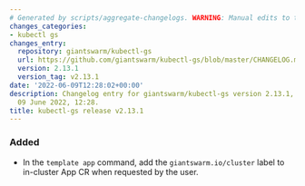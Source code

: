 ```yaml
---
# Generated by scripts/aggregate-changelogs. WARNING: Manual edits to this files will be overwritten.
changes_categories:
- kubectl gs
changes_entry:
  repository: giantswarm/kubectl-gs
  url: https://github.com/giantswarm/kubectl-gs/blob/master/CHANGELOG.md#2131---2022-06-09
  version: 2.13.1
  version_tag: v2.13.1
date: '2022-06-09T12:28:02+00:00'
description: Changelog entry for giantswarm/kubectl-gs version 2.13.1, published on
  09 June 2022, 12:28.
title: kubectl-gs release v2.13.1
---
```


### Added
- In the `template app` command, add the `giantswarm.io/cluster` label to in-cluster App CR when requested by the user.
